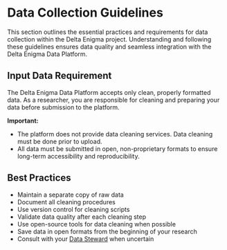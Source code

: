Data Collection Guidelines
========================

This section outlines the essential practices and requirements for data collection within the Delta Enigma project. Understanding and following these guidelines ensures data quality and seamless integration with the Delta Enigma Data Platform.

Input Data Requirement
--------------------

The Delta Enigma Data Platform accepts only clean, properly formatted data. As a researcher, you are responsible for cleaning and preparing your data before submission to the platform.

**Important:** 
* The platform does not provide data cleaning services. Data cleaning must be done prior to upload. 
* All data must be submitted in open, non-proprietary formats to ensure long-term accessibility and reproducibility.

Best Practices
------------

* Maintain a separate copy of raw data
* Document all cleaning procedures
* Use version control for cleaning scripts
* Validate data quality after each cleaning step
* Use open-source tools for data cleaning when possible
* Save data in open formats from the beginning of your research
* Consult with your [Data Steward](../03_general_info/02_data_stewards) when uncertain
